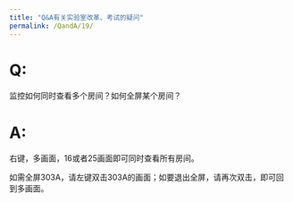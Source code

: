 ```yaml
---
title: "Q&A有关实验室改革、考试的疑问"
permalink: /QandA/19/
---
```


# Q:

监控如何同时查看多个房间？如何全屏某个房间？

# A:

右键，多画面，16或者25画面即可同时查看所有房间。

如需全屏303A，请左键双击303A的画面；如要退出全屏，请再次双击，即可回到多画面。